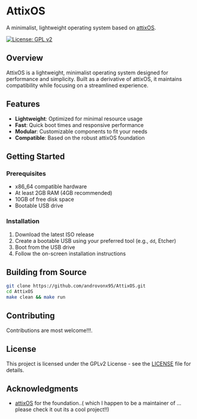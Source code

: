 # AttixOS

A minimalist, lightweight operating system based on [attixOS](https://github.com/callmesalmon/attixOS).

[![License: GPL v2](https://img.shields.io/badge/License-GPL_v2-blue.svg)](https://www.gnu.org/licenses/old-licenses/gpl-2.0.en.html)

## Overview
AttixOS is a lightweight, minimalist operating system designed for performance and simplicity. Built as a derivative of attixOS, it maintains compatibility while focusing on a streamlined experience.

## Features
- **Lightweight**: Optimized for minimal resource usage
- **Fast**: Quick boot times and responsive performance
- **Modular**: Customizable components to fit your needs
- **Compatible**: Based on the robust attixOS foundation

## Getting Started
### Prerequisites
- x86_64 compatible hardware
- At least 2GB RAM (4GB recommended)
- 10GB of free disk space
- Bootable USB drive

### Installation
1. Download the latest ISO release
2. Create a bootable USB using your preferred tool (e.g., `dd`, Etcher)
3. Boot from the USB drive
4. Follow the on-screen installation instructions

## Building from Source
```bash
git clone https://github.com/androvonx95/AttixOS.git
cd AttixOS
make clean && make run
```

## Contributing
Contributions are most welcome!!!.

## License
This project is licensed under the GPLv2 License - see the [LICENSE](LICENSE) file for details.

## Acknowledgments
- [attixOS](https://github.com/callmesalmon/attixOS) for the foundation..( which I happen to be a maintainer of ... please check it out its a cool project!!)
